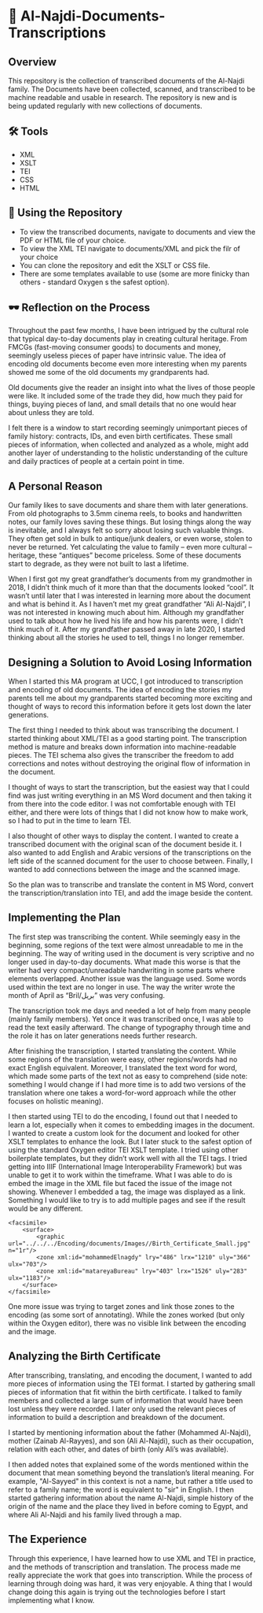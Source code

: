 # 📝 Al-Najdi-Documents-Transcriptions

## Overview
This repository is the collection of transcribed documents of the Al-Najdi family. The Documents have been collected, scanned, and transcribed to be machine readable and usable in research. The repository is new and is being updated regularly with new collections of documents.


## 🛠 Tools
- XML
- XSLT
- TEI
- CSS
- HTML


## 🧮 Using the Repository
- To view the transcribed documents, navigate to documents and view the PDF or HTML file of your choice.
- To view the XML TEI navigate to documents/XML and pick the filr of your choice
- You can clone the repository and edit the XSLT or CSS file.
- There are some templates available to use (some are more finicky than others - standard Oxygen s the safest option).


## 🕶 Reflection on the Process
Throughout the past few months, I have been intrigued by the cultural role that typical day-to-day documents play in creating cultural heritage. From FMCGs (fast-moving consumer goods) to documents and money, seemingly useless pieces of paper have intrinsic value. The idea of encoding old documents become even more interesting when my parents showed me some of the old documents my grandparents had.

Old documents give the reader an insight into what the lives of those people were like. It included some of the trade they did, how much they paid for things, buying pieces of land, and small details that no one would hear about unless they are told.

I felt there is a window to start recording seemingly unimportant pieces of family history: contracts, IDs, and even birth certificates. These small pieces of information, when collected and analyzed as a whole, might add another layer of understanding to the holistic understanding of the culture and daily practices of people at a certain point in time.


## A Personal Reason
Our family likes to save documents and share them with later generations. From old photographs to 3.5mm cinema reels, to books and handwritten notes, our family loves saving these things. But losing things along the way is inevitable, and I always felt so sorry about losing such valuable things. They often get sold in bulk to antique/junk dealers, or even worse, stolen to never be returned. Yet calculating the value to family – even more cultural – heritage, these “antiques” become priceless. Some of these documents start to degrade, as they were not built to last a lifetime.

When I first got my great grandfather’s documents from my grandmother in 2018, I didn’t think much of it more than that the documents looked “cool”. It wasn’t until later that I was interested in learning more about the document and what is behind it. As I haven’t met my great grandfather “Ali Al-Najdi”, I was not interested in knowing much about him. Although my grandfather used to talk about how he lived his life and how his parents were, I didn’t think much of it. After my grandfather passed away in late 2020, I started thinking about all the stories he used to tell, things I no longer remember.


## Designing a Solution to Avoid Losing Information
When I started this MA program at UCC, I got introduced to transcription and encoding of old documents. The idea of encoding the stories my parents tell me about my grandparents started becoming more exciting and thought of ways to record this information before it gets lost down the later generations.

The first thing I needed to think about was transcribing the document. I started thinking about XML/TEI as a good starting point. The transcription method is mature and breaks down information into machine-readable pieces. The TEI schema also gives the transcriber the freedom to add corrections and notes without destroying the original flow of information in the document.

I thought of ways to start the transcription, but the easiest way that I could find was just writing everything in an MS Word document and then taking it from there into the code editor. I was not comfortable enough with TEI either, and there were lots of things that I did not know how to make work, so I had to put in the time to learn TEI.

I also thought of other ways to display the content. I wanted to create a transcribed document with the original scan of the document beside it. I also wanted to add English and Arabic versions of the transcriptions on the left side of the scanned document for the user to choose between. Finally, I wanted to add connections between the image and the scanned image.

So the plan was to transcribe and translate the content in MS Word, convert the transcription/translation into TEI, and add the image beside the content.


## Implementing the Plan
The first step was transcribing the content. While seemingly easy in the beginning, some regions of the text were almost unreadable to me in the beginning. The way of writing used in the document is very scriptive and no longer used in day-to-day documents. What made this worse is that the writer had very compact/unreadable handwriting in some parts where elements overlapped. Another issue was the language used. Some words used within the text are no longer in use. The way the writer wrote the month of April as “Bril/بريل” was very confusing.

The transcription took me days and needed a lot of help from many people (mainly family members). Yet once it was transcribed once, I was able to read the text easily afterward. The change of typography through time and the role it has on later generations needs further research.

After finishing the transcription, I started translating the content. While some regions of the translation were easy, other regions/words had no exact English equivalent. Moreover, I translated the text word for word, which made some parts of the text not as easy to comprehend (side note: something I would change if I had more time is to add two versions of the translation where one takes a word-for-word approach while the other focuses on holistic meaning).

I then started using TEI to do the encoding, I found out that I needed to learn a lot, especially when it comes to embedding images in the document. I wanted to create a custom look for the document and looked for other XSLT templates to enhance the look. But I later stuck to the safest option of using the standard Oxygen editor TEI XSLT template. I tried using other boilerplate templates, but they didn’t work well with all the TEI tags. I tried getting into IIIF (International Image Interoperability Framework) but was unable to get it to work within the timeframe. What I was able to do is embed the image in the XML file but faced the issue of the image not showing. Whenever I embedded a <facsimile> tag, the image was displayed as a link. Something I would like to try is to add multiple pages and see if the result would be any different.
  
    <facsimile>
        <surface>
            <graphic url="../../../Encoding/documents/Images//Birth_Certificate_Small.jpg" n="1r"/>
            <zone xml:id="mohammedElnagdy" lry="486" lrx="1210" uly="366" ulx="703"/>
            <zone xml:id="matareyaBureau" lry="403" lrx="1526" uly="283" ulx="1183"/>
        </surface>
    </facsimile>
  
One more issue was trying to target zones and link those zones to the encoding (as some sort of annotating). While the zones worked (but only within the Oxygen editor), there was no visible link between the encoding and the image.

  
## Analyzing the Birth Certificate
After transcribing, translating, and encoding the document, I wanted to add more pieces of information using the TEI format. I started by gathering small pieces of information that fit within the birth certificate. I talked to family members and collected a large sum of information that would have been lost unless they were recorded. I later only used the relevant pieces of information to build a description and breakdown of the document.
  
I started by mentioning information about the father (Mohammed Al-Najdi), mother (Zainab Al-Rayyes), and son (Ali Al-Najdi), such as their occupation, relation with each other, and dates of birth (only Ali’s was available).
  
I then added notes that explained some of the words mentioned within the document that mean something beyond the translation’s literal meaning. For example, "Al-Sayyed" in this context is not a name, but rather a title used to refer to a family name; the word is equivalent to "sir" in English.
I then started gathering information about the name Al-Najdi, simple history of the origin of the name and the place they lived in before coming to Egypt, and where Ali Al-Najdi and his family lived through a map.

  
## The Experience
Through this experience, I have learned how to use XML and TEI in practice, and the methods of transcription and translation. The process made me really appreciate the work that goes into transcription. While the process of learning through doing was hard, it was very enjoyable. A thing that I would change doing this again is trying out the technologies before I start implementing what I know. 

